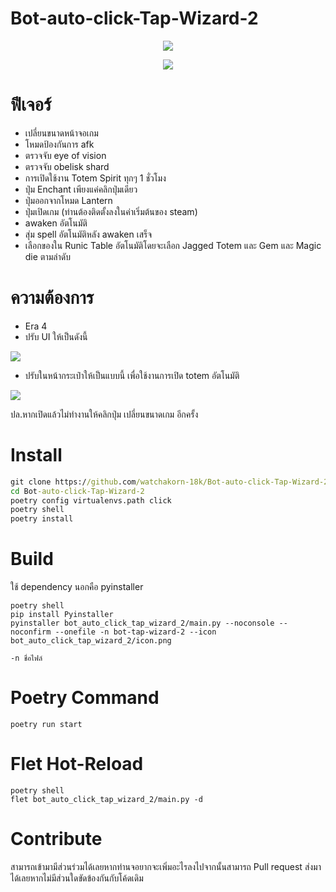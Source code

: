 # Bot-auto-click-Tap-Wizard-2

<p align="center"><img src="https://media.discordapp.net/attachments/585069498986397707/1031894337761595442/unknown.png?width=996&height=535"></p>
<p align="center"><img src="https://media.discordapp.net/attachments/585069498986397707/1031478804507533322/Skin6B_2.png"></p>

# ฟีเจอร์
- เปลี่ยนขนาดหน้าจอเกม
- โหมดป้องกันการ afk
- ตรวจจับ eye of vision
- ตรวจจับ obelisk shard
- การเปิดใช้งาน Totem Spirit ทุกๆ 1 ชั่วโมง
- ปุ่ม Enchant เพียงแค่คลิกปุ่มเดียว
- ปุ่มออกจากโหมด Lantern
- ปุ่มเปิดเกม (ท่านต้องติดตั้งลงในค่าเริ่มต้นของ steam)
- awaken อัตโนมัติ
- สุ่ม spell อัตโนมัติหลัง awaken เสร็จ
- เลือกของใน Runic Table อัตโนมัติโดยจะเลือก Jagged Totem และ Gem และ Magic die ตามลำดับ

# ความต้องการ
- Era 4 
- ปรับ UI ให้เป็นดังนี้ 

<img src="https://cdn.discordapp.com/attachments/585069498986397707/1031475854901006398/unknown.png">

- ปรับในหน้ากระเป๋าให้เป็นแบบนี้ เพื่อใช้งานการเปิด totem อัตโนมัติ

<img src="https://media.discordapp.net/attachments/585069498986397707/1031890519468552242/unknown.png">

ปล.หากเปิดแล้วไม่ทำงานให้คลิกปุ่ม เปลี่ยนขนาดเกม อีกครั้ง

# Install
```cmd
git clone https://github.com/watchakorn-18k/Bot-auto-click-Tap-Wizard-2
cd Bot-auto-click-Tap-Wizard-2
poetry config virtualenvs.path click
poetry shell
poetry install
```

# Build 
ใช้ dependency นอกคือ pyinstaller
```
poetry shell
pip install Pyinstaller
pyinstaller bot_auto_click_tap_wizard_2/main.py --noconsole --noconfirm --onefile -n bot-tap-wizard-2 --icon bot_auto_click_tap_wizard_2/icon.png
```
```
-n ชื่อไฟล์
```

# Poetry Command
```
poetry run start
```

# Flet Hot-Reload
```
poetry shell
flet bot_auto_click_tap_wizard_2/main.py -d
```

# Contribute
สามารถเข้ามามีส่วนร่วมได้เลยหากท่านจอยากจะเพิ่มอะไรลงไปจากนั้นสามารถ Pull request ส่งมาได้เลยหากไม่มีส่วนใดขัดข้องกันกับโค้ดเดิม
